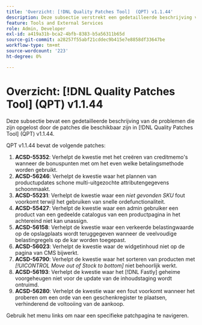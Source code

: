 ```yaml
---
title: 'Overzicht: [!DNL Quality Patches Tool]  (QPT) v1.1.44'
description: Deze subsectie verstrekt een gedetailleerde beschrijving van de kwesties die door de flarden beschikbaar in  [!DNL Quality Patches Tool]  (QPT) v1.1.44 worden bevestigd.
feature: Tools and External Services
role: Admin, Developer
exl-id: a419a31b-bca2-4bfb-8383-b5a56311b65d
source-git-commit: a28257f55abf21cddec9b415e7e8858df33647be
workflow-type: tm+mt
source-wordcount: '223'
ht-degree: 0%

---
```


# Overzicht: [!DNL Quality Patches Tool] (QPT) v1.1.44

Deze subsectie bevat een gedetailleerde beschrijving van de problemen die zijn opgelost door de patches die beschikbaar zijn in [!DNL Quality Patches Tool] (QPT) v1.1.44.

QPT v1.1.44 bevat de volgende patches:

1. **ACSD-55352**: Verhelpt de kwestie met het creëren van creditmemo&#39;s wanneer de bonuspunten met om het even welke betalingsmethode worden gebruikt.
1. **ACSD-56246**: Verhelpt de kwestie waar het plannen van productupdates schone multi-uitgezochte attributengegevens schoonmaakt.
1. **ACSD-55231**: Verhelpt de kwestie waar een *niet gevonden SKU* fout voorkomt terwijl het gebruiken van snelle ordefunctionaliteit.
1. **ACSD-55427**: Verhelpt de kwestie waar een admin gebruiker een product van een gedeelde catalogus van een productpagina in het achtereind niet kan unassign.
1. **ACSD-56158**: Verhelpt de kwestie waar een verkeerde belastingwaarde op de opslagplaats wordt teruggegeven wanneer de veelvoudige belastingregels op de kar worden toegepast.
1. **ACSD-56023**: Verhelpt de kwestie waar de widgetinhoud niet op de pagina van CMS bijwerkt.
1. **ACSD-56790**: Verhelpt de kwestie waar het sorteren van producten met *[!UICONTROL Move out of Stock to bottom]* niet behoorlijk werkt.
1. **ACSD-56193**: Verhelpt de kwestie waar het [!DNL Fastly] geheime voorgeheugen niet voor de update van de inhoudstaging wordt ontruimd.
1. **ACSD-56280**: Verhelpt de kwestie waar een fout voorkomt wanneer het proberen om een orde van een geschenkregister te plaatsen, verhinderend de voltooiing van de aankoop.

Gebruik het menu links om naar een specifieke patchpagina te navigeren.
